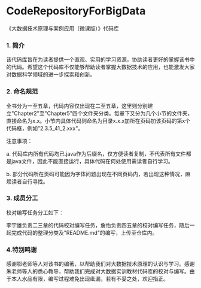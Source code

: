 # CodeRepositoryForBigData
《大数据技术原理与案例应用（微课版）》代码库

### 1. 简介
该代码库旨在为读者提供一个直观、实用的学习资源，协助读者更好的掌握该书中的代码。希望这个代码库不仅能够帮助读者掌握大数据技术的应用，也能激发大家对数据科学领域的进一步探索和创新。

### 2. 命名规范
全书分为一至五章，代码内容仅出现在二至五章，这里则分别建立"Chapter2"至"Chapter5"四个文件夹分类。每章下又分为几个小节的文件夹，直接命名为x.x。小节内具体代码则命名为目录x.x.x加所在页码加该页码的第x个代码框，例如"2.3.5_41_2.xxx"。

注意事项：

a. 代码库内所有代码均已.java作为后缀名，仅方便读者复制，不代表所有文件都是java文件，因此不能直接运行，具体代码在何处使用需读者自行学习。

b. 部分代码所在页码可能因为字体问题出现在不同页码内，若出现这种情况，麻烦读者自行寻找。

### 3. 成员分工
校对编写任务分工如下：

李宇雄负责二三章的代码校对编写任务，詹怡负责四五章的校对编写任务，随后一起完成代码的整理分类及"README.md"的编写，上传至仓库内。

### 4.特别鸣谢
感谢鄂老师等人对该书的编著，以帮助我们对大数据技术原理的认识与学习。感谢朱老师等人的悉心教导，帮助我们完成对大数据实训教材代码库的校对与编写。由于本人水品有限，编写过程难免出现纰漏，若有不妥之处，欢迎指正。